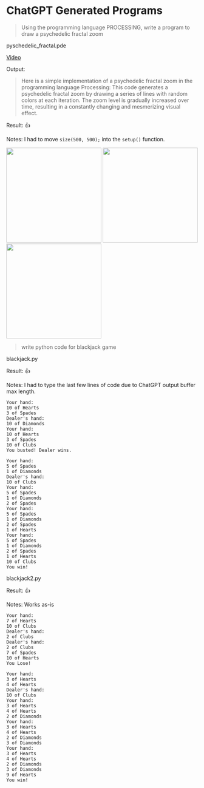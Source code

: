 # ChatGPT Generated Programs

> Using the programming language PROCESSING, write a program to draw a psychedelic fractal zoom

pyschedelic_fractal.pde

[Video](https://v.usetapes.com/tN8SdeBlYD)

Output: 
> Here is a simple implementation of a psychedelic fractal zoom in the programming language Processing:
> This code generates a psychedelic fractal zoom by drawing a series of lines with random colors at each iteration. The zoom level is gradually increased over time, resulting in a constantly changing and mesmerizing visual effect.

Result: 👍

Notes: I had to move `size(500, 500);` into the `setup()` function.

<img src="output/pyschedelic_fractal01.png?raw=true" width="250px"/>
<img src="output/pyschedelic_fractal02.png?raw=true" width="250px"/>
<img src="output/pyschedelic_fractal03.png?raw=true" width="250px"/>

> write python code for blackjack game

blackjack.py 

Result: 👍

Notes: I had to type the last few lines of code due to ChatGPT output buffer max length.

```shell
Your hand:
10 of Hearts
3 of Spades
Dealer's hand:
10 of Diamonds
Your hand:
10 of Hearts
3 of Spades
10 of Clubs
You busted! Dealer wins.
```
```shell
Your hand:
5 of Spades
1 of Diamonds
Dealer's hand:
10 of Clubs
Your hand:
5 of Spades
1 of Diamonds
2 of Spades
Your hand:
5 of Spades
1 of Diamonds
2 of Spades
1 of Hearts
Your hand:
5 of Spades
1 of Diamonds
2 of Spades
1 of Hearts
10 of Clubs
You win!
```

blackjack2.py 

Result: 👍

Notes: Works as-is

```shell
Your hand:
7 of Hearts
10 of Clubs
Dealer's hand:
2 of Clubs
Dealer's hand:
2 of Clubs
7 of Spades
10 of Hearts
You Lose!
```

```shell
Your hand:
3 of Hearts
4 of Hearts
Dealer's hand:
10 of Clubs
Your hand:
3 of Hearts
4 of Hearts
2 of Diamonds
Your hand:
3 of Hearts
4 of Hearts
2 of Diamonds
3 of Diamonds
Your hand:
3 of Hearts
4 of Hearts
2 of Diamonds
3 of Diamonds
9 of Hearts
You win!
```